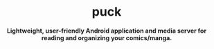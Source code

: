 <h1 align="center">puck</h1>  
<p align="center">  
 <b>Lightweight, user-friendly Android application and media server for reading and organizing your comics/manga. </b>  
</p>  
